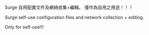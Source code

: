 Surge 自用配置文件及網絡收集+編輯。
僅作為自用之用途！！！

Surge self-use configuration files and network collection + editing.

Only for self-use!!!

